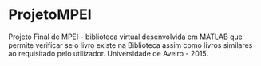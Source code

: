 # ProjetoMPEI

Projeto Final de MPEI - biblioteca virtual desenvolvida em MATLAB que permite verificar se o livro existe na Biblioteca assim como livros similares ao requisitado pelo utilizador.
Universidade de Aveiro - 2015.
